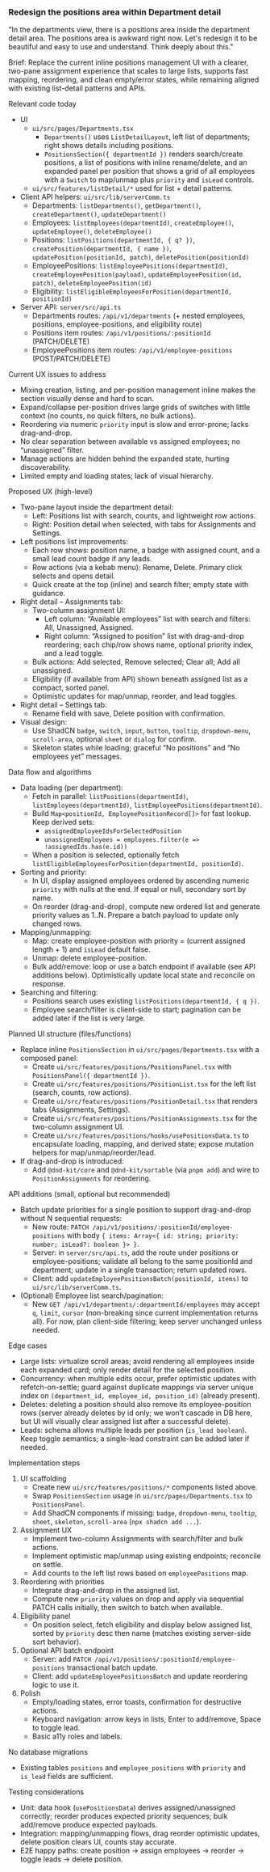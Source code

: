### Redesign the positions area within Department detail

"In the departments view, there is a positions area inside the department detail area. The positions area is awkward right now. Let's redesign it to be beautiful and easy to use and understand. Think deeply about this."

Brief: Replace the current inline positions management UI with a clearer, two-pane assignment experience that scales to large lists, supports fast mapping, reordering, and clean empty/error states, while remaining aligned with existing list-detail patterns and APIs.

Relevant code today
- UI
  - `ui/src/pages/Departments.tsx`
    - `Departments()` uses `ListDetailLayout`, left list of departments; right shows details including positions.
    - `PositionsSection({ departmentId })` renders search/create positions, a list of positions with inline rename/delete, and an expanded panel per position that shows a grid of all employees with a `Switch` to map/unmap plus `priority` and `isLead` controls.
  - `ui/src/features/listDetail/*` used for list + detail patterns.
- Client API helpers: `ui/src/lib/serverComm.ts`
  - Departments: `listDepartments()`, `getDepartment()`, `createDepartment()`, `updateDepartment()`
  - Employees: `listEmployees(departmentId)`, `createEmployee()`, `updateEmployee()`, `deleteEmployee()`
  - Positions: `listPositions(departmentId, { q? })`, `createPosition(departmentId, { name })`, `updatePosition(positionId, patch)`, `deletePosition(positionId)`
  - EmployeePositions: `listEmployeePositions(departmentId)`, `createEmployeePosition(payload)`, `updateEmployeePosition(id, patch)`, `deleteEmployeePosition(id)`
  - Eligibility: `listEligibleEmployeesForPosition(departmentId, positionId)`
- Server API: `server/src/api.ts`
  - Departments routes: `/api/v1/departments` (+ nested employees, positions, employee-positions, and eligibility route)
  - Positions item routes: `/api/v1/positions/:positionId` (PATCH/DELETE)
  - EmployeePositions item routes: `/api/v1/employee-positions` (POST/PATCH/DELETE)

Current UX issues to address
- Mixing creation, listing, and per-position management inline makes the section visually dense and hard to scan.
- Expand/collapse per-position drives large grids of switches with little context (no counts, no quick filters, no bulk actions).
- Reordering via numeric `priority` input is slow and error-prone; lacks drag-and-drop.
- No clear separation between available vs assigned employees; no “unassigned” filter.
- Manage actions are hidden behind the expanded state, hurting discoverability.
- Limited empty and loading states; lack of visual hierarchy.

Proposed UX (high-level)
- Two-pane layout inside the department detail:
  - Left: Positions list with search, counts, and lightweight row actions.
  - Right: Position detail when selected, with tabs for Assignments and Settings.
- Left positions list improvements:
  - Each row shows: position name, a badge with assigned count, and a small lead count badge if any leads.
  - Row actions (via a kebab menu): Rename, Delete. Primary click selects and opens detail.
  - Quick create at the top (inline) and search filter; empty state with guidance.
- Right detail – Assignments tab:
  - Two-column assignment UI:
    - Left column: “Available employees” list with search and filters: All, Unassigned, Assigned.
    - Right column: “Assigned to position” list with drag-and-drop reordering; each chip/row shows name, optional priority index, and a lead toggle.
  - Bulk actions: Add selected, Remove selected; Clear all; Add all unassigned.
  - Eligibility (if available from API) shown beneath assigned list as a compact, sorted panel.
  - Optimistic updates for map/unmap, reorder, and lead toggles.
- Right detail – Settings tab:
  - Rename field with save, Delete position with confirmation.
- Visual design:
  - Use ShadCN `badge`, `switch`, `input`, `button`, `tooltip`, `dropdown-menu`, `scroll-area`, optional `sheet` or `dialog` for confirm.
  - Skeleton states while loading; graceful “No positions” and “No employees yet” messages.

Data flow and algorithms
- Data loading (per department):
  - Fetch in parallel: `listPositions(departmentId)`, `listEmployees(departmentId)`, `listEmployeePositions(departmentId)`.
  - Build `Map<positionId, EmployeePositionRecord[]>` for fast lookup. Keep derived sets:
    - `assignedEmployeeIdsForSelectedPosition`
    - `unassignedEmployees = employees.filter(e => !assignedIds.has(e.id))`
  - When a position is selected, optionally fetch `listEligibleEmployeesForPosition(departmentId, positionId)`.
- Sorting and priority:
  - In UI, display assigned employees ordered by ascending numeric `priority` with nulls at the end. If equal or null, secondary sort by name.
  - On reorder (drag-and-drop), compute new ordered list and generate priority values as 1..N. Prepare a batch payload to update only changed rows.
- Mapping/unmapping:
  - Map: create employee-position with priority = (current assigned length + 1) and `isLead` default false.
  - Unmap: delete employee-position.
  - Bulk add/remove: loop or use a batch endpoint if available (see API additions below). Optimistically update local state and reconcile on response.
- Searching and filtering:
  - Positions search uses existing `listPositions(departmentId, { q })`.
  - Employee search/filter is client-side to start; pagination can be added later if the list is very large.

Planned UI structure (files/functions)
- Replace inline `PositionsSection` in `ui/src/pages/Departments.tsx` with a composed panel:
  - Create `ui/src/features/positions/PositionsPanel.tsx` with `PositionsPanel({ departmentId })`.
  - Create `ui/src/features/positions/PositionList.tsx` for the left list (search, counts, row actions).
  - Create `ui/src/features/positions/PositionDetail.tsx` that renders tabs (Assignments, Settings).
  - Create `ui/src/features/positions/PositionAssignments.tsx` for the two-column assignment UI.
  - Create `ui/src/features/positions/hooks/usePositionsData.ts` to encapsulate loading, mapping, and derived state; expose mutation helpers for map/unmap/reorder/lead.
- If drag-and-drop is introduced:
  - Add `@dnd-kit/core` and `@dnd-kit/sortable` (via `pnpm add`) and wire to `PositionAssignments` for reordering.

API additions (small, optional but recommended)
- Batch update priorities for a single position to support drag-and-drop without N sequential requests:
  - New route: `PATCH /api/v1/positions/:positionId/employee-positions` with body `{ items: Array<{ id: string; priority: number; isLead?: boolean }> }`.
  - Server: in `server/src/api.ts`, add the route under positions or employee-positions; validate all belong to the same positionId and department; update in a single transaction; return updated rows.
  - Client: add `updateEmployeePositionsBatch(positionId, items)` to `ui/src/lib/serverComm.ts`.
- (Optional) Employee list search/pagination:
  - New `GET /api/v1/departments/:departmentId/employees` may accept `q`, `limit`, `cursor` (non-breaking since current implementation returns all). For now, plan client-side filtering; keep server unchanged unless needed.

Edge cases
- Large lists: virtualize scroll areas; avoid rendering all employees inside each expanded card; only render detail for the selected position.
- Concurrency: when multiple edits occur, prefer optimistic updates with refetch-on-settle; guard against duplicate mappings via server unique index on `(department_id, employee_id, position_id)` (already present).
- Deletes: deleting a position should also remove its employee-position rows (server already deletes by id only; we won’t cascade in DB here, but UI will visually clear assigned list after a successful delete).
- Leads: schema allows multiple leads per position (`is_lead boolean`). Keep toggle semantics; a single-lead constraint can be added later if needed.

Implementation steps
1) UI scaffolding
   - Create new `ui/src/features/positions/*` components listed above.
   - Swap `PositionsSection` usage in `ui/src/pages/Departments.tsx` to `PositionsPanel`.
   - Add ShadCN components if missing: `badge`, `dropdown-menu`, `tooltip`, `sheet`, `skeleton`, `scroll-area` (`npx shadcn add ...`).
2) Assignment UX
   - Implement two-column Assignments with search/filter and bulk actions.
   - Implement optimistic map/unmap using existing endpoints; reconcile on settle.
   - Add counts to the left list rows based on `employeePositions` map.
3) Reordering with priorities
   - Integrate drag-and-drop in the assigned list.
   - Compute new `priority` values on drop and apply via sequential PATCH calls initially, then switch to batch when available.
4) Eligibility panel
   - On position select, fetch eligibility and display below assigned list, sorted by `priority` desc then name (matches existing server-side sort behavior).
5) Optional API batch endpoint
   - Server: add `PATCH /api/v1/positions/:positionId/employee-positions` transactional batch update.
   - Client: add `updateEmployeePositionsBatch` and update reordering logic to use it.
6) Polish
   - Empty/loading states, error toasts, confirmation for destructive actions.
   - Keyboard navigation: arrow keys in lists, Enter to add/remove, Space to toggle lead.
   - Basic a11y roles and labels.

No database migrations
- Existing tables `positions` and `employee_positions` with `priority` and `is_lead` fields are sufficient.

Testing considerations
- Unit: data hook (`usePositionsData`) derives assigned/unassigned correctly; reorder produces expected priority sequences; bulk add/remove produce expected payloads.
- Integration: mapping/unmapping flows, drag reorder optimistic updates, delete position clears UI, counts stay accurate.
- E2E happy paths: create position → assign employees → reorder → toggle leads → delete position.


